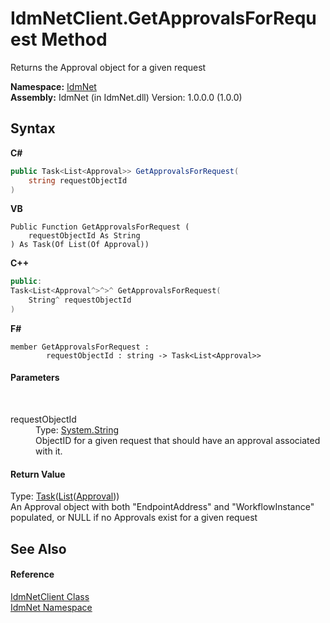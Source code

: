 # IdmNetClient.GetApprovalsForRequest Method 
 

Returns the Approval object for a given request

**Namespace:**&nbsp;<a href="N_IdmNet">IdmNet</a><br />**Assembly:**&nbsp;IdmNet (in IdmNet.dll) Version: 1.0.0.0 (1.0.0)

## Syntax

**C#**<br />
``` C#
public Task<List<Approval>> GetApprovalsForRequest(
	string requestObjectId
)
```

**VB**<br />
``` VB
Public Function GetApprovalsForRequest ( 
	requestObjectId As String
) As Task(Of List(Of Approval))
```

**C++**<br />
``` C++
public:
Task<List<Approval^>^>^ GetApprovalsForRequest(
	String^ requestObjectId
)
```

**F#**<br />
``` F#
member GetApprovalsForRequest : 
        requestObjectId : string -> Task<List<Approval>> 

```


#### Parameters
&nbsp;<dl><dt>requestObjectId</dt><dd>Type: <a href="http://msdn2.microsoft.com/en-us/library/s1wwdcbf" target="_blank">System.String</a><br />ObjectID for a given request that should have an approval associated with it.</dd></dl>

#### Return Value
Type: <a href="http://msdn2.microsoft.com/en-us/library/dd321424" target="_blank">Task</a>(<a href="http://msdn2.microsoft.com/en-us/library/6sh2ey19" target="_blank">List</a>(<a href="T_IdmNet_Models_Approval">Approval</a>))<br />An Approval object with both "EndpointAddress" and "WorkflowInstance" populated, or NULL if no Approvals exist for a given request

## See Also


#### Reference
<a href="T_IdmNet_IdmNetClient">IdmNetClient Class</a><br /><a href="N_IdmNet">IdmNet Namespace</a><br />